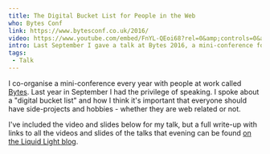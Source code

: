 ```yaml
---
title: The Digital Bucket List for People in the Web
who: Bytes Conf
link: https://www.bytesconf.co.uk/2016/
video: https://www.youtube.com/embed/FnYL-QEoi68?rel=0&amp;controls=0&amp;showinfo=0
intro: Last September I gave a talk at Bytes 2016, a mini-conference for people in the web about my digital bucket list for people who work with the internet.
tags:
 - Talk
---
```


I co-organise a mini-conference every year with people at work called [Bytes](https://www.bytesconf.co.uk/)​. Last year in September I had the privilege of speaking. I spoke about a "digital bucket list" and how I think it's important that everyone should have side-projects and hobbies - whether they are web related or not.

I've included the video and slides below for my talk, but a full write-up with links to all the videos and slides of the talks that evening can be found [on the Liquid Light blog](https://www.liquidlight.co.uk/blog/article/bytes-2016/).

<script async class="speakerdeck-embed" data-id="6e0809ab5c6345fc9fb8f39a6165e34f" data-ratio="1.77777777777778" src="//speakerdeck.com/assets/embed.js"></script>
